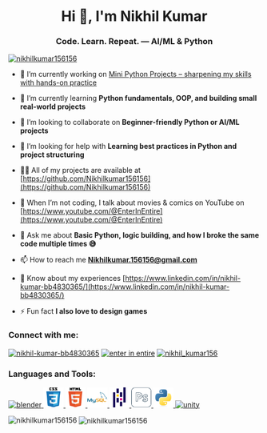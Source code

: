 <h1 align="center">Hi 👋, I'm Nikhil Kumar</h1>
<h3 align="center">Code. Learn. Repeat. — AI/ML & Python</h3>
<p align="left"> <a href="https://github.com/ryo-ma/github-profile-trophy"><img src="https://github-profile-trophy.vercel.app/?username=nikhilkumar156156" alt="nikhilkumar156156" /></a> </p>

- 🔭 I’m currently working on [Mini Python Projects – sharpening my skills with hands-on practice](https://github.com/Nikhilkumar156156?tab=projects)

- 🌱 I’m currently learning **Python fundamentals, OOP, and building small real-world projects**

- 👯 I’m looking to collaborate on **Beginner-friendly Python or AI/ML projects**

- 🤝 I’m looking for help with **Learning best practices in Python and project structuring**

- 👨‍💻 All of my projects are available at [https://github.com/Nikhilkumar156156](https://github.com/Nikhilkumar156156)

- 📝 When I’m not coding, I talk about movies & comics on YouTube on [https://www.youtube.com/@EnterInEntire](https://www.youtube.com/@EnterInEntire)

- 💬 Ask me about **Basic Python, logic building, and how I broke the same code multiple times 😅**

- 📫 How to reach me **Nikhilkumar.156156@gmail.com**

- 📄 Know about my experiences [https://www.linkedin.com/in/nikhil-kumar-bb4830365/](https://www.linkedin.com/in/nikhil-kumar-bb4830365/)

- ⚡ Fun fact **I also love to design games**

<h3 align="left">Connect with me:</h3>
<p align="left">
<a href="https://linkedin.com/in/nikhil-kumar-bb4830365" target="blank"><img align="center" src="https://raw.githubusercontent.com/rahuldkjain/github-profile-readme-generator/master/src/images/icons/Social/linked-in-alt.svg" alt="nikhil-kumar-bb4830365" height="30" width="40" /></a>
<a href="https://www.youtube.com/c/enter in entire" target="blank"><img align="center" src="https://raw.githubusercontent.com/rahuldkjain/github-profile-readme-generator/master/src/images/icons/Social/youtube.svg" alt="enter in entire" height="30" width="40" /></a>
<a href="https://www.leetcode.com/nikhil_kumar156" target="blank"><img align="center" src="https://raw.githubusercontent.com/rahuldkjain/github-profile-readme-generator/master/src/images/icons/Social/leet-code.svg" alt="nikhil_kumar156" height="30" width="40" /></a>
</p>

<h3 align="left">Languages and Tools:</h3>
<p align="left"> <a href="https://www.blender.org/" target="_blank" rel="noreferrer"> <img src="https://download.blender.org/branding/community/blender_community_badge_white.svg" alt="blender" width="40" height="40"/> </a> <a href="https://www.w3schools.com/css/" target="_blank" rel="noreferrer"> <img src="https://raw.githubusercontent.com/devicons/devicon/master/icons/css3/css3-original-wordmark.svg" alt="css3" width="40" height="40"/> </a> <a href="https://www.w3.org/html/" target="_blank" rel="noreferrer"> <img src="https://raw.githubusercontent.com/devicons/devicon/master/icons/html5/html5-original-wordmark.svg" alt="html5" width="40" height="40"/> </a> <a href="https://www.mysql.com/" target="_blank" rel="noreferrer"> <img src="https://raw.githubusercontent.com/devicons/devicon/master/icons/mysql/mysql-original-wordmark.svg" alt="mysql" width="40" height="40"/> </a> </a> <a href="https://pandas.pydata.org/" target="_blank" rel="noreferrer"> <img src="https://raw.githubusercontent.com/devicons/devicon/2ae2a900d2f041da66e950e4d48052658d850630/icons/pandas/pandas-original.svg" alt="pandas" width="40" height="40"/> <a href="https://www.photoshop.com/en" target="_blank" rel="noreferrer"> <img src="https://raw.githubusercontent.com/devicons/devicon/master/icons/photoshop/photoshop-line.svg" alt="photoshop" width="40" height="40"/> </a> <a href="https://www.python.org" target="_blank" rel="noreferrer"> <img src="https://raw.githubusercontent.com/devicons/devicon/master/icons/python/python-original.svg" alt="python" width="40" height="40"/> </a> <a href="https://unity.com/" target="_blank" rel="noreferrer"> <img src="https://www.vectorlogo.zone/logos/unity3d/unity3d-icon.svg" alt="unity" width="40" height="40"/> </a> </p>

<p><img align="left" src="https://github-readme-stats.vercel.app/api/top-langs?username=nikhilkumar156156&show_icons=true&locale=en&layout=compact" alt="nikhilkumar156156" /></p>

<p>&nbsp;<img align="center" src="https://github-readme-stats.vercel.app/api?username=nikhilkumar156156&show_icons=true&locale=en" alt="nikhilkumar156156" /></p>
